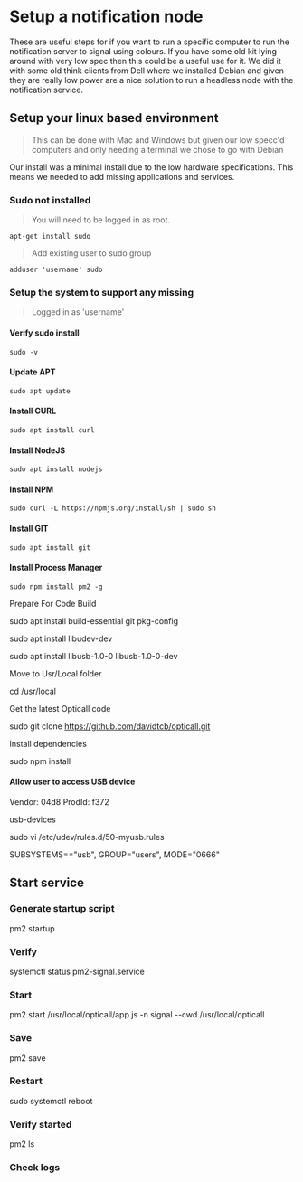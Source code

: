 # Setup a notification node

These are useful steps for if you want to run a specific computer to run the notification server to signal using colours. If you have some old kit lying around with very low spec then this could be a useful use for it. We did it with some old think clients from Dell where we installed Debian and given they are really low power are a nice solution to run a headless node with the notification service.


## Setup your linux based environment

> This can be done with Mac and Windows but given our low specc'd computers and only needing a terminal we chose to go with Debian

Our install was a minimal install due to the low hardware specifications. This means we needed to add missing applications and services.

### Sudo not installed

> You will need to be logged in as root.

`apt-get install sudo`

> Add existing user to sudo group

`adduser 'username' sudo`


### Setup the system to support any missing

> Logged in as 'username'

#### Verify sudo install

`sudo -v`

#### Update APT

`sudo apt update`

#### Install CURL

`sudo apt install curl`

#### Install NodeJS

`sudo apt install nodejs`

#### Install NPM

`sudo curl -L https://npmjs.org/install/sh | sudo sh`

#### Install GIT

`sudo apt install git`

#### Install Process Manager

`sudo npm install pm2 -g`



Prepare For Code Build

sudo apt install build-essential git pkg-config

sudo apt install libudev-dev


sudo apt install libusb-1.0-0 libusb-1.0-0-dev

Move to Usr/Local folder

cd /usr/local


Get the latest Opticall code

sudo git clone https://github.com/davidtcb/opticall.git


Install dependencies

sudo npm install


#### Allow user to access USB device

Vendor: 04d8
ProdId: f372


usb-devices

sudo vi /etc/udev/rules.d/50-myusb.rules


SUBSYSTEMS=="usb", GROUP="users", MODE="0666"



## Start service

### Generate startup script

pm2 startup

### Verify

systemctl status pm2-signal.service


### Start

pm2 start /usr/local/opticall/app.js -n signal --cwd /usr/local/opticall


### Save

pm2 save


### Restart

sudo systemctl reboot


### Verify started

pm2 ls


### Check logs


